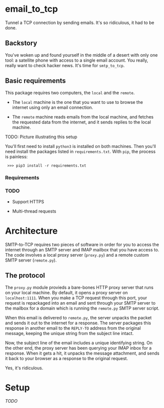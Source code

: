 # email_to_tcp
Tunnel a TCP connection by sending emails. It's so ridiculous, it had 
to be done.

## Backstory

You've woken up and found yourself in the middle of a desert with only 
one tool: a satellite phone with access to a single email account. You 
really, really want to check hacker news. It's time for `smtp_to_tcp`.

## Basic requirements

This package requires two computers, the `local` and the `remote`. 

  - The `local` machine is the one that you want to use to browse
   the internet using only an email connection. 
  
  - The `remote` machine reads emails from the local machine, and 
   fetches the requested data from the internet, and it sends replies 
   to the local machine.

TODO: Picture illustrating this setup

You'll first need to install `python3` is installed on both machines. Then
you'll need install the packages listed in `requirements.txt`. With `pip`,
the process is painless:
    
     >>> pip3 install -r requirements.txt



### Requirements 




 

 
 
 



### TODO

 - Support HTTPS
   
 - Multi-thread requests

# Architecture

SMTP-to-TCP requires two pieces of software in order for you to access 
the internet through an SMTP server and IMAP mailbox that you have 
access to. The code involves a local proxy server (`proxy.py`) and a
remote custom SMTP server (`remote.py`).

## The protocol

The `proxy.py` module provieds a bare-bones HTTP proxy server that 
runs on your local machine. By default, it opens a proxy server on 
`localhost:1111`. When you make a TCP request through this port,
your request is repackaged into an email and sent through your SMTP
server to the mailbox for a domain which is running the `remote.py` 
SMTP server script.

When this email is delivered to `remote.py`, the server unpacks the 
packet and sends it out to the internet for a response. The server
packages this response in another email to the `REPLY-TO` address 
from the original message, keeping the unique string from the subject
line intact.

Now, the subject line of the email includes a unique identifying
string. On the other end, the proxy server has been querying your
IMAP inbox for a response.  When it gets a hit, it unpacks the 
message attachment, and sends it back to your browser as a response
to the original request. 

Yes, it's ridiculous. 

# Setup

*TODO*